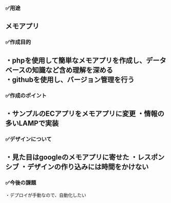 ### ✅用途
メモアプリ
---
### ✅作成目的
・phpを使用して簡単なメモアプリを作成し、データベースの知識など含め理解を深める  
・githubを使用し、バージョン管理を行う
---
### ✅作成のポイント
・サンプルのECアプリをメモアプリに変更
・情報の多いLAMPで実装
---
### ✅デザインについて
・見た目はgoogleのメモアプリに寄せた
・レスポンシブ
・デザインの作り込みには時間をかけない
---
### ✅今後の課題
・デプロイが手動なので、自動化したい
